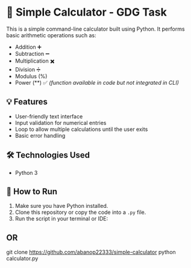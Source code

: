 # 🧮 Simple Calculator - GDG Task

This is a simple command-line calculator built using Python. It performs basic arithmetic operations such as:

- Addition ➕  
- Subtraction ➖  
- Multiplication ✖️  
- Division ➗  
- Modulus (%)  
- Power (**) ✅ *(function available in code but not integrated in CLI)*

## 💡 Features

- User-friendly text interface
- Input validation for numerical entries
- Loop to allow multiple calculations until the user exits
- Basic error handling

## 🛠️ Technologies Used

- Python 3

## 🚀 How to Run

1. Make sure you have Python installed.
2. Clone this repository or copy the code into a `.py` file.
3. Run the script in your terminal or IDE:

 

## OR 
git clone https://github.com/abanop22333/simple-calculator
python calculator.py

